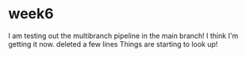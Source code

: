# week6
I am testing out the multibranch pipeline in the main branch!
I think I'm getting it now.
deleted a few lines
Things are starting to look up!
